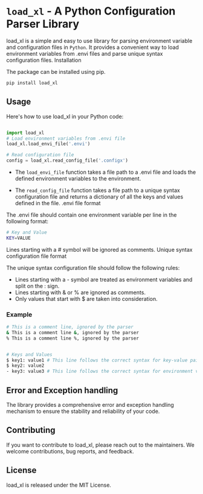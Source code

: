 # `load_xl` - A Python Configuration Parser Library

load_xl is a simple and easy to use library for parsing environment variable and configuration files in `Python`. It provides a convenient way to load environment variables from .envi files and parse unique syntax configuration files.
Installation

The package can be installed using pip.
```bash
pip install load_xl
```

## Usage

Here's how to use load_xl in your Python code:

```python

import load_xl
# Load environment variables from .envi file
load_xl.load_envi_file('.envi')

# Read configuration file
config = load_xl.read_config_file('.configx')
```

+ The `load_envi_file` function takes a file path to a .envi file and loads the defined environment variables to the environment.

+ The `read_config_file` function takes a file path to a unique syntax configuration file and returns a dictionary of all the keys and values defined in the file.
.envi file format

The .envi file should contain one environment variable per line in the following format:

```bash
# Key and Value
KEY=VALUE
```

Lines starting with a # symbol will be ignored as comments.
Unique syntax configuration file format

The unique syntax configuration file should follow the following rules:

+ Lines starting with a - symbol are treated as environment variables and split on the : sign.
+ Lines starting with & or % are ignored as comments.
+ Only values that start with $ are taken into consideration.

### Example
```bash
# This is a comment line, ignored by the parser
& This is a comment line &, ignored by the parser
% This is a comment line %, ignored by the parser


# Keys and Values
$ key1: value1 # This line follows the correct syntax for key-value pair
$ key2: value2
- key3: value3 # This line follows the correct syntax for environment variable
```

## Error and Exception handling

The library provides a comprehensive error and exception handling mechanism to ensure the stability and reliability of your code.

## Contributing

If you want to contribute to load_xl, please reach out to the maintainers. We welcome contributions, bug reports, and feedback.

## License
load_xl is released under the MIT License.